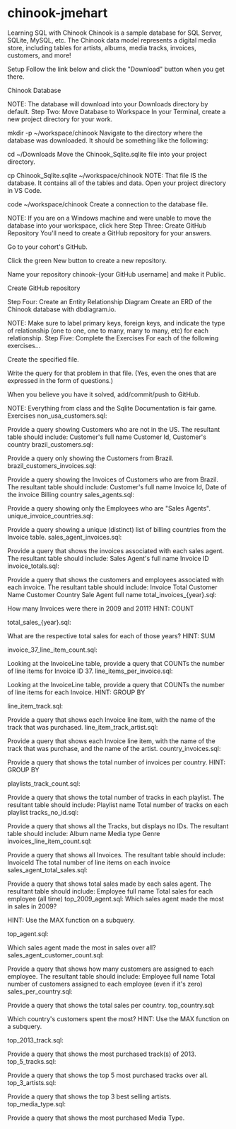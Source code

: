 # chinook-jmehart

Learning SQL with Chinook
Chinook is a sample database for SQL Server, SQLite, MySQL, etc. The Chinook data model represents a digital media store, including tables for artists, albums, media tracks, invoices, customers, and more!

Setup
Follow the link below and click the "Download" button when you get there.

Chinook Database

NOTE: The database will download into your Downloads directory by default.
Step Two: Move Database to Workspace
In your Terminal, create a new project directory for your work.

mkdir -p ~/workspace/chinook
Navigate to the directory where the database was downloaded. It should be something like the following:

cd ~/Downloads
Move the Chinook_Sqlite.sqlite file into your project directory.

cp Chinook_Sqlite.sqlite ~/workspace/chinook
NOTE: That file IS the database. It contains all of the tables and data.
Open your project directory in VS Code.

code ~/workspace/chinook
Create a connection to the database file.

NOTE: If you are on a Windows machine and were unable to move the database into your workspace, click here
Step Three: Create GitHub Repository
You'll need to create a GitHub repository for your answers.

Go to your cohort's GitHub.

Click the green New button to create a new repository.

Name your repository chinook-{your GitHub username] and make it Public.

Create GitHub repository

Step Four: Create an Entity Relationship Diagram
Create an ERD of the Chinook database with dbdiagram.io.

NOTE: Make sure to label primary keys, foreign keys, and indicate the type of relationship (one to one, one to many, many to many, etc) for each relationship.
Step Five: Complete the Exercises
For each of the following exercises...

Create the specified file.

Write the query for that problem in that file. (Yes, even the ones that are expressed in the form of questions.)

When you believe you have it solved, add/commit/push to GitHub.

NOTE: Everything from class and the Sqlite Documentation is fair game.
Exercises
non_usa_customers.sql:

Provide a query showing Customers who are not in the US. The resultant table should include:
Customer's full name
Customer Id,
Customer's country
brazil_customers.sql:

Provide a query only showing the Customers from Brazil.
brazil_customers_invoices.sql:

Provide a query showing the Invoices of Customers who are from Brazil. The resultant table should include:
Customer's full name
Invoice Id,
Date of the invoice
Billing country
sales_agents.sql:

Provide a query showing only the Employees who are "Sales Agents".
unique_invoice_countries.sql:

Provide a query showing a unique (distinct) list of billing countries from the Invoice table.
sales_agent_invoices.sql:

Provide a query that shows the invoices associated with each sales agent. The resultant table should include:
Sales Agent's full name
Invoice ID
invoice_totals.sql:

Provide a query that shows the customers and employees associated with each invoice. The resultant table should include:
Invoice Total
Customer Name
Customer Country
Sale Agent full name
total_invoices_{year}.sql:

How many Invoices were there in 2009 and 2011?
HINT: COUNT

total_sales_{year}.sql:

What are the respective total sales for each of those years?
HINT: SUM

invoice_37_line_item_count.sql:

Looking at the InvoiceLine table, provide a query that COUNTs the number of line items for Invoice ID 37.
line_items_per_invoice.sql:

Looking at the InvoiceLine table, provide a query that COUNTs the number of line items for each Invoice.
HINT: GROUP BY

line_item_track.sql:

Provide a query that shows each Invoice line item, with the name of the track that was purchased.
line_item_track_artist.sql:

Provide a query that shows each Invoice line item, with the name of the track that was purchase, and the name of the artist.
country_invoices.sql:

Provide a query that shows the total number of invoices per country.
HINT: GROUP BY

playlists_track_count.sql:

Provide a query that shows the total number of tracks in each playlist. The resultant table should include:
Playlist name
Total number of tracks on each playlist
tracks_no_id.sql:

Provide a query that shows all the Tracks, but displays no IDs. The resultant table should include:
Album name
Media type
Genre
invoices_line_item_count.sql:

Provide a query that shows all Invoices. The resultant table should include:
InvoiceId
The total number of line items on each invoice
sales_agent_total_sales.sql:

Provide a query that shows total sales made by each sales agent. The resultant table should include:
Employee full name
Total sales for each employee (all time)
top_2009_agent.sql: Which sales agent made the most in sales in 2009?

HINT: Use the MAX function on a subquery.

top_agent.sql:

Which sales agent made the most in sales over all?
sales_agent_customer_count.sql:

Provide a query that shows how many customers are assigned to each employee. The resultant table should include:
Employee full name
Total number of customers assigned to each employee (even if it's zero)
sales_per_country.sql:

Provide a query that shows the total sales per country.
top_country.sql:

Which country's customers spent the most?
HINT: Use the MAX function on a subquery.

top_2013_track.sql:

Provide a query that shows the most purchased track(s) of 2013.
top_5_tracks.sql:

Provide a query that shows the top 5 most purchased tracks over all.
top_3_artists.sql:

Provide a query that shows the top 3 best selling artists.
top_media_type.sql:

Provide a query that shows the most purchased Media Type.
